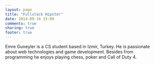 ```yaml
---
layout: page
title: "Fullstack Hipster"
date: 2014-09-16 15:09
comments: true
sharing: true
footer: true
---
```


Emre Guneyler is a CS student based in Izmir, Turkey. He is passionate about web technologies and game development. Besides from programming he enjoys playing chess, poker and Call of Duty 4.